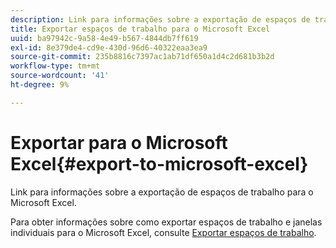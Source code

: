 ```yaml
---
description: Link para informações sobre a exportação de espaços de trabalho para o Microsoft Excel.
title: Exportar espaços de trabalho para o Microsoft Excel
uuid: ba97942c-9a58-4e49-b567-4844db7ff619
exl-id: 8e379de4-cd9e-430d-96d6-40322eaa3ea9
source-git-commit: 235b8816c7397ac1ab71df650a1d4c2d681b3b2d
workflow-type: tm+mt
source-wordcount: '41'
ht-degree: 9%

---
```


# Exportar para o Microsoft Excel{#export-to-microsoft-excel}

Link para informações sobre a exportação de espaços de trabalho para o Microsoft Excel.

Para obter informações sobre como exportar espaços de trabalho e janelas individuais para o Microsoft Excel, consulte [Exportar espaços de trabalho](../../../../home/c-get-started/c-work-worksp/c-ex-wksp.md#concept-27e4457bd14b43f198071e38d85d6d2f).
